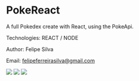 # PokeReact
A full Pokedex create with React, using the PokeApi.

Technologies: REACT / NODE

Author: Felipe Silva

Email: felipeferreirasilva@gmail.com

![](https://i.ibb.co/FW0dqms/pk03.png)
![](https://i.ibb.co/wzvxLgQ/pk02.png)
![](https://i.ibb.co/7gm1gbQ/pk01.png)
